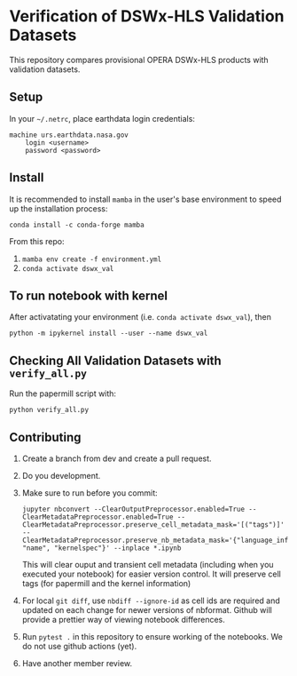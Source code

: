 # Verification of DSWx-HLS Validation Datasets

This repository compares provisional OPERA DSWx-HLS products with validation datasets.

## Setup

In your `~/.netrc`, place earthdata login credentials:

```
machine urs.earthdata.nasa.gov
    login <username>
    password <password>
```

## Install
It is recommended to install `mamba` in the user's base environment to speed up the installation process:

`conda install -c conda-forge mamba`

From this repo:

1. `mamba env create -f environment.yml`
3. `conda activate dswx_val`

## To run notebook with kernel

After activatating your environment (i.e. `conda activate dswx_val`), then

`python -m ipykernel install --user --name dswx_val`


## Checking All Validation Datasets with `verify_all.py`

Run the papermill script with:

```
python verify_all.py
```

## Contributing

1. Create a branch from dev and create a pull request.
2. Do you development.
3. Make sure to run before you commit:

   ```
   jupyter nbconvert --ClearOutputPreprocessor.enabled=True --ClearMetadataPreprocessor.enabled=True --ClearMetadataPreprocessor.preserve_cell_metadata_mask='[("tags")]' --ClearMetadataPreprocessor.preserve_nb_metadata_mask='{"language_info", "name", "kernelspec"}' --inplace *.ipynb
   ```

    This will clear ouput and transient cell metadata (including when you executed your notebook) for easier version control. It will preserve cell tags (for papermill and the kernel information)

4. For local `git diff`, use `nbdiff --ignore-id` as cell ids are required and updated on each change for newer versions of nbformat. Github will provide a prettier way of viewing notebook differences.
5. Run `pytest .` in this repository to ensure working of the notebooks. We do not use github actions (yet).
6. Have another member review.

